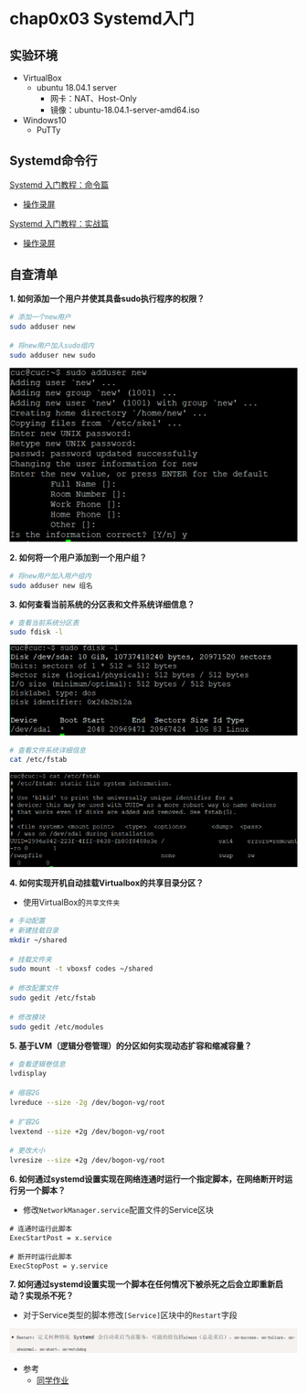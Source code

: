 # chap0x03 Systemd入门
## 实验环境
* VirtualBox 
  * ubuntu 18.04.1 server
    * 网卡：NAT、Host-Only
    * 镜像：ubuntu-18.04.1-server-amd64.iso
* Windows10
  * PuTTy


## Systemd命令行
[Systemd 入门教程：命令篇](http://www.ruanyifeng.com/blog/2016/03/systemd-tutorial-commands.html)
* [操作录屏](https://asciinema.org/a/236478)

[Systemd 入门教程：实战篇](http://www.ruanyifeng.com/blog/2016/03/systemd-tutorial-part-two.html)
* [操作录屏](https://asciinema.org/a/236657)

## 自查清单
**1. 如何添加一个用户并使其具备sudo执行程序的权限？**
 
```bash
# 添加一个new用户
sudo adduser new

# 将new用户加入sudo组内
sudo adduser new sudo
```
![](adduser.png)

**2. 如何将一个用户添加到一个用户组？**
```bash
# 将new用户加入用户组内
sudo adduser new 组名
```

**3. 如何查看当前系统的分区表和文件系统详细信息？**
```bash
# 查看当前系统分区表
sudo fdisk -l
```
![](disk.png)

```bash
# 查看文件系统详细信息
cat /etc/fstab
```
![](cat.png)

**4. 如何实现开机自动挂载Virtualbox的共享目录分区？**
* 使用VirtualBox的```共享文件夹```

```bash
# 手动配置
# 新建挂载目录
mkdir ~/shared

# 挂载文件夹
sudo mount -t vboxsf codes ~/shared

# 修改配置文件
sudo gedit /etc/fstab

# 修改模块
sudo gedit /etc/modules
```

**5. 基于LVM（逻辑分卷管理）的分区如何实现动态扩容和缩减容量？**
```bash
# 查看逻辑卷信息
lvdisplay

# 缩容2G
lvreduce --size -2g /dev/bogon-vg/root

# 扩容2G
lvextend --size +2g /dev/bogon-vg/root

# 更改大小
lvresize --size +2g /dev/bogon-vg/root

```


**6. 如何通过systemd设置实现在网络连通时运行一个指定脚本，在网络断开时运行另一个脚本？**

* 修改```NetworkManager.service```配置文件的Service区块
```
# 连通时运行此脚本
ExecStartPost = x.service

# 断开时运行此脚本
ExecStopPost = y.service
```

**7. 如何通过systemd设置实现一个脚本在任何情况下被杀死之后会立即重新启动？实现杀不死？**

* 对于Service类型的脚本修改```[Service]```区块中的```Restart```字段

![](restart.png)

* 参考
  *  [同学作业](https://github.com/CUCCS/linux-2019-jckling/blob/02cda23fbddc44db254fe78b4de53a6dbe6e2f5e/0x03/%E5%AE%9E%E9%AA%8C%E6%8A%A5%E5%91%8A.md)